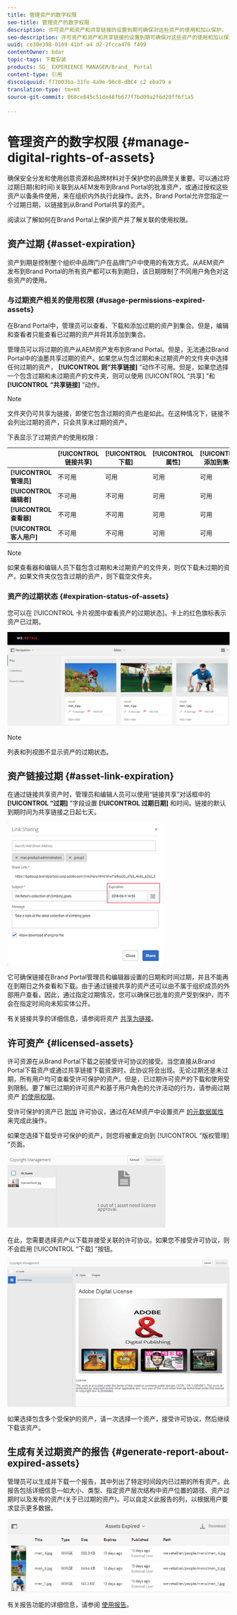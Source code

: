 ```yaml
---
title: 管理资产的数字权限
seo-title: 管理资产的数字权限
description: 许可资产和资产和共享链接的设置到期可确保对这些资产的使用和加以保护。
seo-description: 许可资产和资产和共享链接的设置到期可确保对这些资产的使用和加以保护。
uuid: ce30e398-0109-41bf-a4 d2-2fcca476 f499
contentOwner: bdar
topic-tags: 下载安装
products: SG_ EXPERIENCE MANAGER/Brand_ Portal
content-type: 引用
discoiquuid: f77003ba-31fe-4a9e-96c8-dBC4 c2 eba79 e
translation-type: tm+mt
source-git-commit: 068ce845c51de48fb677f7bd09a2f6d20ff6f1a5

---
```



# 管理资产的数字权限 {#manage-digital-rights-of-assets}

确保安全分发和使用创意资源和品牌材料对于保护您的品牌至关重要。可以通过将过期日期(和时间)关联到从AEM发布到Brand Portal的批准资产，或通过授权这些资产以备条件使用，来在组织内外执行此操作。此外，Brand Portal允许您指定一个过期日期，以链接到从Brand Portal共享的资产。

阅读以了解如何在Brand Portal上保护资产并了解关联的使用权限。

## 资产过期 {#asset-expiration}

资产到期是控制整个组织中品牌门户在品牌门户中使用的有效方式。从AEM资产发布到Brand Portal的所有资产都可以有到期日，该日期限制了不同用户角色对这些资产的使用。

### 与过期资产相关的使用权限 {#usage-permissions-expired-assets}

在Brand Portal中，管理员可以查看、下载和添加过期的资产到集合。但是，编辑和查看者只能查看已过期的资产并将其添加到集合。

管理员可以将过期的资产从AEM资产发布到Brand Portal。但是，无法通过Brand Portal中的油墨共享过期的资产。如果您从包含过期和未过期资产的文件夹中选择任何过期的资产， **[!UICONTROL 则“共享链接]** ”动作不可用。但是，如果您选择一个包含过期和未过期资产的文件夹，则可以使用 [!UICONTROL “共享] ”和 **[!UICONTROL “共享链接]** ”动作。

>[!NOTE]
>
>文件夹仍可共享为链接，即使它包含过期的资产也是如此。在这种情况下，链接不会列出过期的资产，只会共享未过期的资产。

下表显示了过期资产的使用权限：

|  | **[!UICONTROL 链接共享]** | **[!UICONTROL 下载]** | **[!UICONTROL 属性]** | **[!UICONTROL 添加到集合]** | **[!UICONTROL 删除]** |
|---|---|---|---|---|---|
| **[!UICONTROL 管理员]** | 不可用 | 可用 | 可用 | 可用 | 可用 |
| **[!UICONTROL 编辑者]** | 不可用 | 不可用 | 可用 | 可用 | 不可用 |
| **[!UICONTROL 查看器]** | 不可用 | 不可用 | 可用 | 可用 | 不可用 |
| **[!UICONTROL 客人用户]** | 不可用 | 不可用 | 可用 | 可用 | 不可用 |

>[!NOTE]
>
>如果查看器和编辑人员下载包含过期和未过期资产的文件夹，则仅下载未过期的资产。如果文件夹仅包含过期的资产，则下载空文件夹。

### 资产的过期状态 {#expiration-status-of-assets}

您可以在 [!UICONTROL 卡片视图中查看资产的过期状态]。卡上的红色旗标表示资产已过期。

![](assets/expired_assets_cardview.png)

>[!NOTE]
>
>列表和列视图不显示资产的过期状态。

## 资产链接过期 {#asset-link-expiration}

在通过链接共享资产时，管理员和编辑人员可以使用“链接共享”对话框中的 **[!UICONTROL “过期]** ”字段设置 **[!UICONTROL 过期日期]** 和时间。链接的默认到期时间为共享链接之日起七天。

![](assets/asset-link-sharing.png)

它可确保链接在Brand Portal管理员和编辑器设置的日期和时间过期，并且不能再在到期日之外查看和下载。由于通过链接共享的资产还可以由不属于组织成员的外部用户查看，因此，通过指定过期情况，您可以确保已批准的资产受到保护，而不会在指定时间向未知实体公开。

有关链接共享的详细信息，请参阅将资产 [共享为链接](../using/brand-portal-link-share.md)。

## 许可资产 {#licensed-assets}

许可资源在从Brand Portal下载之前接受许可协议的接受。当您直接从Brand Portal下载资产或通过共享链接下载资源时，此协议将会出现。无论过期还是未过期，所有用户均可查看受许可保护的资产。但是，已过期许可资产的下载和使用受到限制。要了解已过期的许可资产和基于用户角色的允许活动的行为，请参阅过期资产 [的使用权限](../using/manage-digital-rights-of-assets.md#usage-permissions-expired-assets)。

受许可保护的资产已 [附加](https://helpx.adobe.com/experience-manager/6-5/assets/using/drm.html#DigitalRightsManagementinAssets) 许可协议，通过在AEM资产中设置资产 [的元数据属性](https://helpx.adobe.com/experience-manager/6-5/assets/using/drm.html#DigitalRightsManagementinAssets) 来完成此操作。

如果您选择下载受许可保护的资产，则您将被重定向到 [!UICONTROL “版权管理] ”页面。

![](assets/asset-copyright-mgmt.png)

在此，您需要选择资产以下载并接受关联的许可协议。如果您不接受许可协议，则不会启用 [!UICONTROL “下载] ”按钮。

![](assets/licensed-asset-download-2.png)

如果选择包含多个受保护的资产，请一次选择一个资产，接受许可协议，然后继续下载该资产。

## 生成有关过期资产的报告 {#generate-report-about-expired-assets}

管理员可以生成并下载一个报告，其中列出了特定时间段内已过期的所有资产。此报告包括详细信息—如大小、类型、指定资产层次结构中资产位置的路径、资产过期时以及发布的资产(关于已过期的资产)。可以自定义此报告的列，以根据用户要求显示更多数据。

![](assets/assets-expired.png)

有关报告功能的详细信息，请参阅 [使用报告](../using/brand-portal-reports.md#work-with-reports)。
